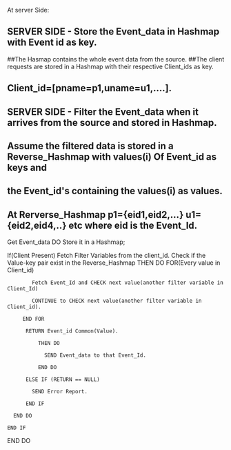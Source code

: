At server Side:
## SERVER SIDE - Store the Event_data in Hashmap with Event id as key.
##The Hasmap contains the whole event data from the source.
##The client requests are stored in a Hashmap with their respective Client_ids as key. 
## Client_id=[pname=p1,uname=u1,....].
## SERVER SIDE - Filter the Event_data when it arrives from the source and stored in Hashmap.
## Assume the filtered data is stored in a Reverse_Hashmap with values(i) Of Event_id as keys and
## the Event_id's containing the values(i) as values.
## At Rerverse_Hashmap p1={eid1,eid2,...} u1={eid2,eid4,..} etc where eid is the Event_Id.


Get Event_data
DO
  Store it in a Hashmap;

  If(Client Present)
     Fetch Filter Variables from the client_id.
     Check if the Value-key pair exist in the Reverse_Hashmap
     THEN DO 
        FOR(Every value in Client_id)
        
            Fetch Event_Id and CHECK next value(another filter variable in Client_Id)

            CONTINUE to CHECK next value(another filter variable in Client_id).

         END FOR

          RETURN Event_id Common(Value).

              THEN DO
              
                SEND Event_data to that Event_Id.

              END DO 

          ELSE IF (RETURN == NULL)

            SEND Error Report.
            
          END IF

      END DO

    END IF

END DO               
